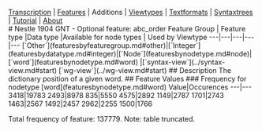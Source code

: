 <a name="start"></a>
<div class="hidden-content"><a href="../transcription.md">Transcription</a> | <a href="README.md#start">Features</a> | Additions | <a href="../viewtypes.md#start">Viewtypes</a> | <a href="../textformats.md#start">Textformats</a> |  <a href="../syntaxtrees.md#start">Syntaxtrees</a> | <a href="../tutorial/README.md#start">Tutorial</a>  | <a href="../about.md#start">About</a></div>
# Nestle 1904 GNT - Optional feature: abc_order
Feature Group | Feature type |Data type |Available for node types | Used by Viewtype 
---|---|---|---|---
[`Other`](featuresbyfeaturegroup.md#other)|[`Integer`](featuresbydatatype.md#integer)|[`Node`](featuresbynodetype.md#node)| [`word`](featuresbynodetype.md#word) |[`syntax-view`](../syntax-view.md#start) [`wg-view`](../wg-view.md#start) 
## Description
The dictionary position of a given word.
## Feature Values
### Frequency for nodetype [word](featuresbynodetype.md#word)
Value|Occurences
---|---
3418|19783
2493|8978
835|5550
4575|2892
1149|2787
1701|2743
1463|2567
1492|2457
2962|2255
1500|1766

Total frequency of feature: 137779. Note: table truncated.

 
